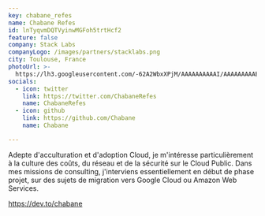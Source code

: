 ```yaml
---
key: chabane_refes
name: Chabane Refes
id: lnTyqvmDQTVyinwMGFoh5trtHcf2
feature: false
company: Stack Labs
companyLogo: /images/partners/stacklabs.png
city: Toulouse, France
photoUrl: >-
  https://lh3.googleusercontent.com/-62A2WbxXPjM/AAAAAAAAAAI/AAAAAAAAAEw/DX7i3nZ38cA/photo.jpg
socials:
  - icon: twitter
    link: https://twitter.com/ChabaneRefes
    name: ChabaneRefes
  - icon: github
    link: https://github.com/Chabane
    name: Chabane

---
```


Adepte d'acculturation et d'adoption Cloud, je m'intéresse particulièrement à la culture des coûts, du réseau et de la sécurité sur le Cloud Public.
Dans mes missions de consulting, j'interviens essentiellement en début de phase projet, sur des sujets de migration vers Google Cloud ou Amazon Web Services.

https://dev.to/chabane
